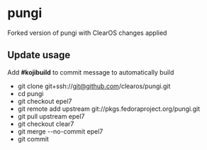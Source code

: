 # pungi

Forked version of pungi with ClearOS changes applied

## Update usage
  Add __#kojibuild__ to commit message to automatically build

* git clone git+ssh://git@github.com/clearos/pungi.git
* cd pungi
* git checkout epel7
* git remote add upstream git://pkgs.fedoraproject.org/pungi.git
* git pull upstream epel7
* git checkout clear7
* git merge --no-commit epel7
* git commit
